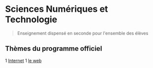 Sciences Numériques et Technologie
==================================
> Enseignement dispensé en seconde pour l'ensemble des élèves
## Thèmes du programme officiel

1  [Internet](./internet/page1.txt)
1 [le web](./web/page1.txt)

